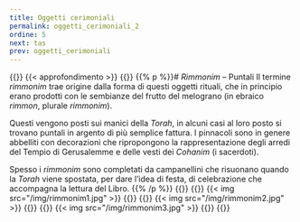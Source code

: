```yaml
---
title: Oggetti cerimoniali
permalink: oggetti_cerimoniali_2
ordine: 5
next: tas
prev: oggetti_cerimoniali
---
```

{{<row class="approfondimento">}}
{{< approfondimento >}}
{{<column1>}}
{{% p %}}# *Rimmonim* – Puntali
Il termine *rimmonim* trae origine dalla forma di questi oggetti rituali, che in principio erano prodotti con le sembianze del frutto del melograno (in ebraico
*rimmon*, plurale *rimmonim*).

Questi vengono posti sui manici della *Torah*, in alcuni casi al loro posto si trovano puntali in argento di più semplice fattura. I pinnacoli sono in genere abbelliti
con decorazioni che ripropongono la rappresentazione degli arredi del Tempio di Gerusalemme e delle vesti dei *Cohanim* (i sacerdoti).

Spesso i *rimmonim* sono completati da campanellini che risuonano quando la *Torah* viene spostata, per dare l’idea di festa, di celebrazione che accompagna
la lettura del Libro.
{{% /p %}}
{{</column1>}}
{{<column3>}}
{{< img src="/img/rimmonim1.jpg" >}}
{{</column3>}}
{{<column3>}}
{{< img src="/img/rimmonim2.jpg" >}}
{{</column3>}}
{{<column3>}}
{{< img src="/img/rimmonim3.jpg" >}}
{{</column3>}}
{{</row>}}